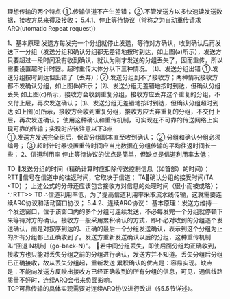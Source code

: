 理想传输的两个特点 
①.传输信道不产生差错；
②.不管发送方以多快速读发送数据，接收方总来得及接收；
5.4.1、停止等待协议（常称之为自动重传请求ARQ(utomatic Repeat request)）
 
1、基本原理 发送方每发完一个分组就停止发送，等待对方确认，收到确认后再发送下一分组（发送分组和确认分组都无差错地按时到达，如上图(a)所示），发送方只要超过一段时间没有收到确认，就认为刚才发送的分组丢失了，因而重传，所以需要设置超时计时器。超时重传大体分以下三种情况。 
⑴、发送分组出错 ①.发送分组按时到达但出错了（丢弃）；②.发送分组到不了接收方；两种情况接收方都不发确认分组，如上图(b)所示；
⑵、发送分组无差错地按时到达，但确认分组丢失 如上图(c)所示，接收方会收到重复分组，接收方应丢弃这个重复的分组，不交付上层，再次发送确认；
⑶、发送分组无差错地按时到达，但确认分组超时到达 如上图(d)所示，接收方会收到重复分组，接收方应丢弃重复的分组，不交付上层，再次发送确认；
使用这种确认和重传机制，可实现在不可靠的传送网络上实现可靠的传输；实现时应该注意以下3点  
①.发送方发送完全组后，保留分组副本直至收到确认；
②.分组和确认分组必须编号；
③.超时计时器设置重传时间应当比数据在分组传输的平均往返时间长一些；
2、信道利用率 停止等待协议的优点是简单，但缺点是信道利用率太低；
 
 
TD 发送分组的时间（精确计算时应扣除传送控制信息（如首部）的时间）；
RTT信号在信道中的往返时间，它取决于信道；
TA确认分组的接受时间(TA <TD) ；
上述公式的分母还应该包含接收方对信息的处理时间（很小而被或略）；
∵RTT>> TD  ∴信道利用率低，为了提高信道利用率采取流水线传输，这就需要连续ARQ协议和活动窗口协议；
5.4.2、连续ARQ协议：
基本原理：发送方维持一个发送窗口，位于该窗口内的多个分组可连续发送，不必每发完一个分组就停顿下来等待对方的确认。接收方一般采用累积确认的方式，即不必对收到的分组逐个发送确认，而是对按序到达的、正确的最后一个分组发送确认，表示到这个分组为止的所有分组都已正确收到了。发送方重新发送确认以后的分组，这种重传机制叫“回退 N机制（go-back-N）”。
若中间分组丢失，即使后面分组均正确收到，接收方也只能对丢失分组之前的分组进行确认，发送方并不知道。丢失分组后分组已正确接收，故从丢失分组起，重新发送
累积确认的优点是：容易实现。缺点是：不能向发送方反映出接收方已经正确收到的所有分组的信息，可见，通信线路质量不好时，连续ARQ会带来负面影响。  
		TCP可靠传输的具体实现需要对连续ARQ协议进行改进（§5.5节详述）。
